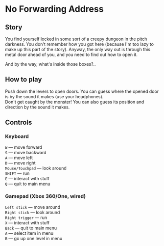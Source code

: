 # No Forwarding Address

## Story
You find yourself locked in some sort of a
 creepy dungeon in the pitch darkness. You don't
 remember how you got here (because I'm too
 lazy to make up this part of the story). Anyway,
 the only way out is through this metal door
 ahead of you, and you need to find out how
 to open it.  
 
 And by the way, what's inside those boxes?..
 
## How to play
Push down the levers to open doors.
You can guess where the opened door is by the
sound it makes (use your headphones).  
Don't get caught by the monster! You can also
guess its position and direction by the sound
it makes.

## Controls
### Keyboard
`W` — move forward  
`S` — move backward  
`A` — move left  
`D` — move right  
`Mouse/Touchpad` — look around  
`SHIFT` — run  
`E` — interact with stuff  
`Q` — quit to main menu  

### Gamepad (Xbox 360/One, wired)
`Left stick` — move around  
`Right stick` — look around  
`Right trigger` — run  
`X` — interact with stuff  
`Back` — quit to main menu  
`A` — select item in menu  
`B` — go up one level in menu  
